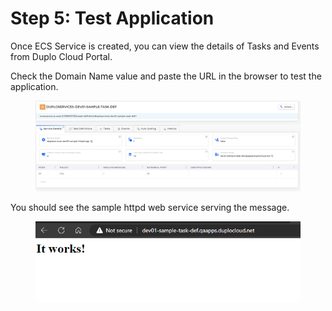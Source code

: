 # Step 5: Test Application

Once ECS Service is created, you can view the details of Tasks and Events from Duplo Cloud Portal.

Check the Domain Name value and paste the URL in the browser to test the application.

<figure><img src="../../../.gitbook/assets/image (44).png" alt=""><figcaption></figcaption></figure>

You should see the sample httpd web service serving the message.

<figure><img src="../../../.gitbook/assets/image (40).png" alt=""><figcaption></figcaption></figure>
